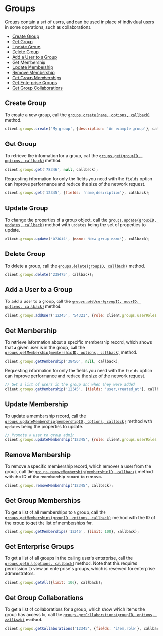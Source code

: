 Groups
======

Groups contain a set of users, and can be used in place of individual users in some
operations, such as collaborations.

* [Create Group](#create-group)
* [Get Group](#get-group)
* [Update Group](#update-group)
* [Delete Group](#delete-group)
* [Add a User to a Group](#add-a-user-to-a-group)
* [Get Membership](#get-membership)
* [Update Membership](#update-membership)
* [Remove Membership](#remove-membership)
* [Get Group Memberships](#get-group-memberships)
* [Get Enterprise Groups](#get-enterprise-groups)
* [Get Group Collaborations](#get-group-collaborations)

Create Group
------------

To create a new group, call the
[`groups.create(name, options, callback)`](http://opensource.box.com/box-node-sdk/jsdoc/Groups.html#create)
method.

```js
client.groups.create('My group', {description: 'An example group'}, callback);
```

Get Group
---------

To retrieve the information for a group, call the
[`groups.get(groupID, options, callback)`](http://opensource.box.com/box-node-sdk/jsdoc/Groups.html#get)
method.

```js
client.groups.get('78346', null, callback);
```

Requesting information for only the fields you need with the `fields` option
can improve performance and reduce the size of the network request.

```js
client.groups.get('12345', {fields: 'name,description'}, callback);
```

Update Group
------------

To change the properties of a group object, call the
[`groups.update(groupID, updates, callback)`](http://opensource.box.com/box-node-sdk/jsdoc/Groups.html#update)
method with `updates` being the set of properties to update.

```js
client.groups.update('873645', {name: 'New group name'}, callback);
```

Delete Group
------------

To delete a group, call the
[`groups.delete(groupID, callback)`](http://opensource.box.com/box-node-sdk/jsdoc/Groups.html#delete)
method.

```js
client.groups.delete('238475', callback);
```

Add a User to a Group
---------------------

To add a user to a group, call the
[`groups.addUser(groupID, userID, options, callback)`](http://opensource.box.com/box-node-sdk/jsdoc/Groups.html#addUser)
method.

```js
client.groups.addUser('12345', '54321', {role: client.groups.userRoles.MEMBER}, callback);
```

Get Membership
--------------

To retrieve information about a specific membership record, which shows that a
given user is in the group, call the
[`groups.getMembership(membershipID, options, callback)`](http://opensource.box.com/box-node-sdk/jsdoc/Groups.html#getMembership)
method.

```js
client.groups.getMembership('38456', null, callback);
```

Requesting information for only the fields you need with the `fields` option
can improve performance and reduce the size of the network request.

```js
// Get a list of users in the group and when they were added
client.groups.getMembership('12345', {fields: 'user,created_at'}, callback);
```

Update Membership
-----------------

To update a membership record, call the
[`groups.updateMembership(membershipID, options, callback)`](http://opensource.box.com/box-node-sdk/jsdoc/Groups.html#updateMembership)
method with `updates` being the properties to update.

```js
// Promote a user to group admin
client.groups.updateMembership('12345', {role: client.groups.userRoles.ADMIN}, callback);
```

Remove Membership
-----------------

To remove a specific membership record, which removes a user from the group, call the
[`groups.removeMembership(membershipID, callback)`](http://opensource.box.com/box-node-sdk/jsdoc/Groups.html#removeMembership)
method with the ID of the membership record to remove.

```js
client.groups.removeMembership('12345', callback);
```

Get Group Memberships
---------------------

To get a list of all memberships to a group, call the
[`groups.getMemberships(groupID, options, callback)`](http://opensource.box.com/box-node-sdk/jsdoc/Groups.html#getMemberships)
method with the ID of the group to get the list of memberships for.

```js
client.groups.getMemberships('12345', {limit: 100}, callback);
```

Get Enterprise Groups
---------------------

To get a list of all groups in the calling user's enterprise, call the
[`groups.getAll(options, callback)`](http://opensource.box.com/box-node-sdk/jsdoc/Groups.html#getAll)
method.  Note that this requires permission to view an enterprise's groups, which
is reserved for enterprise administrators.

```js
client.groups.getAll({limit: 100}, callback);
```

Get Group Collaborations
------------------------

To get a list of collaborations for a group, which show which items the group has
access to, call the
[`groups.getCollaborations(groupID, options, callback)`](http://opensource.box.com/box-node-sdk/jsdoc/Groups.html#getCollaborations)
method.

```js
client.groups.getCollaborations('12345', {fields: 'item,role'}, callback);
```
